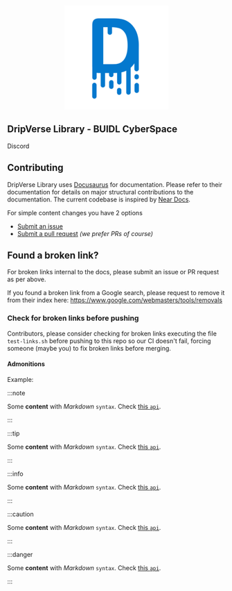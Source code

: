 <p align="center">
<img src="website/static/img/logo.png" width="240">
</p>

## DripVerse Library - BUIDL CyberSpace

Discord

## Contributing

DripVerse Library uses [Docusaurus](https://docusaurus.io) for documentation.  Please refer to their documentation for details on major structural contributions to the documentation. The current codebase is inspired by [Near Docs](https://docs.near.org).

For simple content changes you have 2 options

- [Submit an issue](https://github.com/dripverse/library/issues)
- [Submit a pull request](https://github.com/dripverse/library/pulls) *(we prefer PRs of course)*

## Found a broken link?

For broken links internal to the docs, please submit an issue or PR request as per above.

If you found a broken link from a Google search, please request to remove it from their index here: https://www.google.com/webmasters/tools/removals

### Check for broken links before pushing

Contributors, please consider checking for broken links executing the file `test-links.sh` before pushing to this repo so our CI doesn't fail, forcing someone (maybe you) to fix broken links before merging.

#### Admonitions
Example:

:::note

Some **content** with _Markdown_ `syntax`. Check [this `api`](#).

:::

:::tip

Some **content** with _Markdown_ `syntax`. Check [this `api`](#).

:::

:::info

Some **content** with _Markdown_ `syntax`. Check [this `api`](#).

:::

:::caution

Some **content** with _Markdown_ `syntax`. Check [this `api`](#).

:::

:::danger

Some **content** with _Markdown_ `syntax`. Check [this `api`](#).

:::